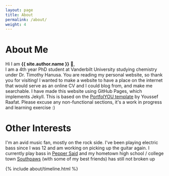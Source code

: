 ```yaml
---
layout: page
title: About
permalink: /about/
weight: 4
---
```


# **About Me**

Hi I am **{{ site.author.name }}** :wave:,<br>
I am a 4th year PhD student at Vanderbilt University studying  chemistry under Dr. Timothy Hanusa. You are reading my personal website, so thank you for visiting! I wanted to make a website to have a place on the internet that would serve as an online CV and I could blog from, and make me searchable. I have made this website using GitHub Pages, which implements Jekyll. This is based on the [PortfolYOU template](https://github.com/YoussefRaafatNasry/portfolYOU) by Youssef Raafat. Please excuse any non-functional sections, it's a work in progress and learning exercise :)

# **Other Interests**
I'm an avid music fan, mostly on the rock side. I've been playing
electric bass since I was 12 and am working on picking up the guitar again.
I currently play bass in [Pepper Said](https://www.peppersaid.com/)
and my hometown high school / college town [Southpaws](https://southpavvs.bandcamp.com/) (with some of my best friends) has still not broken up

<div class="row">
{% include about/timeline.html %}
</div>
